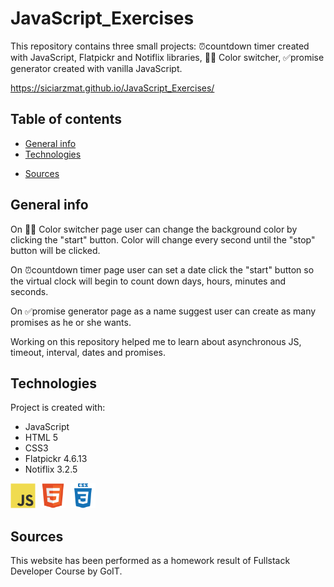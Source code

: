 # JavaScript_Exercises
This repository contains three small projects: 
⏰countdown timer created with JavaScript, Flatpickr and Notiflix libraries, 
🏳️‍🌈 Color switcher,
✅promise generator created with vanilla JavaScript.

https://siciarzmat.github.io/JavaScript_Exercises/

## Table of contents

- [General info](#general-info)
- [Technologies](#technologies)
* [Sources](#sources)

## General info

On 🏳️‍🌈 Color switcher page user can change the background color by clicking the "start" button. Color will change every second until the "stop" button will be clicked. 

On ⏰countdown timer page user can set a date click the "start" button so the virtual clock will begin to count down days, hours, minutes and seconds. 

On ✅promise generator page as a name suggest user can create as many promises as he or she wants. 

Working on this repository helped me to learn about asynchronous JS, timeout, interval, dates and promises.

## Technologies
Project is created with:
* JavaScript
* HTML 5
* CSS3
* Flatpickr 4.6.13
* Notiflix 3.2.5

<img src="https://github.com/devicons/devicon/blob/master/icons/javascript/javascript-original.svg" title="JavaScript" alt="JavaScript" width="40" height="40"/>&nbsp;
<img src="https://github.com/devicons/devicon/blob/master/icons/html5/html5-original.svg" title="HTML5" alt="HTML" width="40" height="40"/>&nbsp;
<img src="https://github.com/devicons/devicon/blob/master/icons/css3/css3-plain-wordmark.svg"  title="CSS3" alt="CSS" width="40" height="40"/>&nbsp;

## Sources
This website has been performed as a homework result of Fullstack Developer Course by GoIT. 


